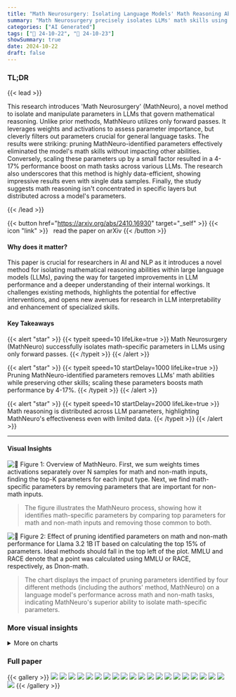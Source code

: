 ```yaml
---
title: "Math Neurosurgery: Isolating Language Models' Math Reasoning Abilities Using Only Forward Passes"
summary: "Math Neurosurgery precisely isolates LLMs' math skills using only forward passes, boosting their math performance significantly without affecting other abilities."
categories: ["AI Generated"]
tags: ["🔖 24-10-22", "🤗 24-10-23"]
showSummary: true
date: 2024-10-22
draft: false
---
```


### TL;DR


{{< lead >}}

This research introduces 'Math Neurosurgery' (MathNeuro), a novel method to isolate and manipulate parameters in LLMs that govern mathematical reasoning. Unlike prior methods, MathNeuro utilizes only forward passes. It leverages weights and activations to assess parameter importance, but cleverly filters out parameters crucial for general language tasks.  The results were striking: pruning MathNeuro-identified parameters effectively eliminated the model's math skills without impacting other abilities. Conversely, scaling these parameters up by a small factor resulted in a 4-17% performance boost on math tasks across various LLMs. The research also underscores that this method is highly data-efficient, showing impressive results even with single data samples.  Finally, the study suggests math reasoning isn't concentrated in specific layers but distributed across a model's parameters.

{{< /lead >}}


{{< button href="https://arxiv.org/abs/2410.16930" target="_self" >}}
{{< icon "link" >}} &nbsp; read the paper on arXiv
{{< /button >}}

#### Why does it matter?
This paper is crucial for researchers in AI and NLP as it introduces a novel method for isolating mathematical reasoning abilities within large language models (LLMs), paving the way for targeted improvements in LLM performance and a deeper understanding of their internal workings. It challenges existing methods, highlights the potential for effective interventions, and opens new avenues for research in LLM interpretability and enhancement of specialized skills.
#### Key Takeaways

{{< alert "star" >}}
{{< typeit speed=10 lifeLike=true >}} Math Neurosurgery (MathNeuro) successfully isolates math-specific parameters in LLMs using only forward passes. {{< /typeit >}}
{{< /alert >}}

{{< alert "star" >}}
{{< typeit speed=10 startDelay=1000 lifeLike=true >}} Pruning MathNeuro-identified parameters removes LLMs' math abilities while preserving other skills; scaling these parameters boosts math performance by 4-17%. {{< /typeit >}}
{{< /alert >}}

{{< alert "star" >}}
{{< typeit speed=10 startDelay=2000 lifeLike=true >}} Math reasoning is distributed across LLM parameters, highlighting MathNeuro's effectiveness even with limited data. {{< /typeit >}}
{{< /alert >}}

------
#### Visual Insights



![](figures/figures_3_0.png "🔼 Figure 1: Overview of MathNeuro. First, we sum weights times activations separately over N samples for math and non-math inputs, finding the top-K parameters for each input type. Next, we find math-specific parameters by removing parameters that are important for non-math inputs.")

> The figure illustrates the MathNeuro process, showing how it identifies math-specific parameters by comparing top parameters for math and non-math inputs and removing those common to both.





![](charts/charts_5_0.png "🔼 Figure 2: Effect of pruning identified parameters on math and non-math performance for Llama 3.2 1B IT based on calculating the top 15% of parameters. Ideal methods should fall in the top left of the plot. MMLU and RACE denote that a point was calculated using MMLU or RACE, respectively, as Dnon-math.")

> The chart displays the impact of pruning parameters identified by four different methods (including the authors' method, MathNeuro) on a language model's performance across math and non-math tasks, indicating MathNeuro's superior ability to isolate math-specific parameters.





### More visual insights



<details>
<summary>More on charts
</summary>


![](charts/charts_5_1.png "🔼 Figure 2: Effect of pruning identified parameters on math and non-math performance for Llama 3.2 1B IT based on calculating the top 15% of parameters. Ideal methods should fall in the top left of the plot. MMLU and RACE denote that a point was calculated using MMLU or RACE, respectively, as Dnon-math.")

> The chart displays the effects of pruning parameters identified by four different methods on a Llama 3.2 1B IT model's performance on math and non-math tasks.


![](charts/charts_7_0.png "🔼 Figure 2: Effect of pruning identified parameters on math and non-math performance for Llama 3.2 1B IT based on calculating the top 15% of parameters. Ideal methods should fall in the top left of the plot. MMLU and RACE denote that a point was calculated using MMLU or RACE, respectively, as Dnon-math.")

> The chart displays the impact of pruning parameters identified by four different methods on the math and non-math performance of a Llama 3.2 1B IT language model, indicating MathNeuro's effectiveness in isolating math-specific parameters.


![](charts/charts_7_1.png "🔼 Figure 2: Effect of pruning identified parameters on math and non-math performance for Llama 3.2 1B IT based on calculating the top 15% of parameters. Ideal methods should fall in the top left of the plot. MMLU and RACE denote that a point was calculated using MMLU or RACE, respectively, as Dnon-math.")

> The chart displays the effect of pruning parameters identified as important for math reasoning on both math and non-math task performance for Llama 3.2 1B IT model.


![](charts/charts_7_2.png "🔼 Figure 2: Effect of pruning identified parameters on math and non-math performance for Llama 3.2 1B IT based on calculating the top 15% of parameters. Ideal methods should fall in the top left of the plot. MMLU and RACE denote that a point was calculated using MMLU or RACE, respectively, as Dnon-math.")

> The chart displays the effect of pruning parameters, identified by different methods, on math and non-math performance for Llama 3.2 1B IT model.


![](charts/charts_7_3.png "🔼 Figure 6: Consistency of math-specific parameters identified by MathNeuro for Llama 3.2 1B IT when identifying using GSM8K compared to RACE.")

> The chart displays the percentage of consistently identified math-specific parameters across different proportions of top parameters calculated and varying numbers of samples used for comparison, using GSM8K and RACE datasets.


![](charts/charts_7_4.png "🔼 Figure 6: Consistency of math-specific parameters identified by MathNeuro for Llama 3.2 1B IT when identifying using GSM8K compared to RACE.")

> The chart displays the percentage of consistently identified math-specific parameters across different random subsets of data, varying the number of samples and proportion of top parameters considered.


![](charts/charts_8_0.png "🔼 Figure 6: Consistency of math-specific parameters identified by MathNeuro for Llama 3.2 1B IT when identifying using GSM8K compared to RACE.")

> The chart displays the consistency of math-specific parameters identified by MathNeuro across different random subsets of data, showing a high degree of overlap even with a single sample.


![](charts/charts_8_1.png "🔼 Figure 6: Consistency of math-specific parameters identified by MathNeuro for Llama 3.2 1B IT when identifying using GSM8K compared to RACE.")

> The chart displays the percentage of consistently identified math-specific parameters by MathNeuro across different random subsets of data, varying sample sizes, and proportions of top parameters calculated, showing its consistency in identifying parameters related to math reasoning.


![](charts/charts_8_2.png "🔼 Figure 10: Distribution of math-specific parameters identified by MathNeuro for Llama 3.2 1B IT when identifying using GSM8K compared to RACE.")

> The chart displays the distribution of math-specific parameters across different layers of the Llama 3.2 1B IT model when using GSM8K and RACE datasets.


![](charts/charts_8_3.png "🔼 Figure 10: Distribution of math-specific parameters identified by MathNeuro for Llama 3.2 1B IT when identifying using GSM8K compared to RACE.")

> The chart displays the distribution of math-specific parameters across different layers of a Llama 3.2 1B IT language model, showing a relatively even distribution rather than concentration in specific layers.


![](charts/charts_12_0.png "🔼 Figure 2: Effect of pruning identified parameters on math and non-math performance for Llama 3.2 1B IT based on calculating the top 15% of parameters. Ideal methods should fall in the top left of the plot. MMLU and RACE denote that a point was calculated using MMLU or RACE, respectively, as Dnon-math.")

> The chart displays the effect of pruning identified parameters on Llama 3.2 1B IT's performance for math and non-math tasks, showing the trade-off between maintaining non-math accuracy and reducing math accuracy.


![](charts/charts_12_1.png "🔼 Figure 2: Effect of pruning identified parameters on math and non-math performance for Llama 3.2 1B IT based on calculating the top 15% of parameters. Ideal methods should fall in the top left of the plot. MMLU and RACE denote that a point was calculated using MMLU or RACE, respectively, as Dnon-math.")

> The chart displays the effect of pruning parameters identified by different methods on math and non-math performance for Llama 3.2 1B IT.


![](charts/charts_12_2.png "🔼 Figure 2: Effect of pruning identified parameters on math and non-math performance for Llama 3.2 1B IT based on calculating the top 15% of parameters. Ideal methods should fall in the top left of the plot. MMLU and RACE denote that a point was calculated using MMLU or RACE, respectively, as Dnon-math.")

> The chart displays the impact of pruning parameters identified by different methods (MathNeuro, Wanda, LAPE, Random) on the GSM8K, RACE, and MMLU performance of Llama 3.2 1B IT model.


![](charts/charts_12_3.png "🔼 Figure 2: Effect of pruning identified parameters on math and non-math performance for Llama 3.2 1B IT based on calculating the top 15% of parameters. Ideal methods should fall in the top left of the plot. MMLU and RACE denote that a point was calculated using MMLU or RACE, respectively, as Dnon-math.")

> The chart displays the effect of pruning parameters identified by different methods on math and non-math performance for the Llama 3.2 1B IT language model, showing the trade-off between preserving non-math abilities and eliminating math reasoning abilities.


![](charts/charts_13_0.png "🔼 Figure 2: Effect of pruning identified parameters on math and non-math performance for Llama 3.2 1B IT based on calculating the top 15% of parameters. Ideal methods should fall in the top left of the plot. MMLU and RACE denote that a point was calculated using MMLU or RACE, respectively, as Dnon-math.")

> The chart displays the effect of pruning parameters identified by four different methods (including MathNeuro) on math and non-math performance for the Llama 3.2 1B IT language model.


![](charts/charts_13_1.png "🔼 Figure 2: Effect of pruning identified parameters on math and non-math performance for Llama 3.2 1B IT based on calculating the top 15% of parameters. Ideal methods should fall in the top left of the plot. MMLU and RACE denote that a point was calculated using MMLU or RACE, respectively, as Dnon-math.")

> The chart displays the effects of pruning parameters identified as important for math on both math and non-math tasks, showing the tradeoff between preserving non-math accuracy and reducing math accuracy.


![](charts/charts_13_2.png "🔼 Figure 2: Effect of pruning identified parameters on math and non-math performance for Llama 3.2 1B IT based on calculating the top 15% of parameters. Ideal methods should fall in the top left of the plot. MMLU and RACE denote that a point was calculated using MMLU or RACE, respectively, as Dnon-math.")

> The chart displays the impact of pruning parameters, identified by different methods, on the model's performance in math and non-math tasks.


![](charts/charts_13_3.png "🔼 Figure 2: Effect of pruning identified parameters on math and non-math performance for Llama 3.2 1B IT based on calculating the top 15% of parameters. Ideal methods should fall in the top left of the plot. MMLU and RACE denote that a point was calculated using MMLU or RACE, respectively, as Dnon-math.")

> The chart displays the impact of pruning parameters identified by different methods on math and non-math performance for the Llama 3.2 1B IT language model.


![](charts/charts_14_0.png "🔼 Figure 16: Impact of parameter proportion on GSM8K performance for pruning parameters identified by each method for Llama 3.2 1B IT.")

> The chart displays the effect of pruning different proportions of parameters identified by various methods (including MathNeuro) on the GSM8K accuracy for the Llama 3.2 1B IT language model.


![](charts/charts_14_1.png "🔼 Figure 2: Effect of pruning identified parameters on math and non-math performance for Llama 3.2 1B IT based on calculating the top 15% of parameters. Ideal methods should fall in the top left of the plot. MMLU and RACE denote that a point was calculated using MMLU or RACE, respectively, as Dnon-math.")

> The chart displays the effects of pruning parameters identified as important for math on both math and non-math performance for the Llama 3.2 1B IT model.


![](charts/charts_14_2.png "🔼 Figure 2: Effect of pruning identified parameters on math and non-math performance for Llama 3.2 1B IT based on calculating the top 15% of parameters. Ideal methods should fall in the top left of the plot. MMLU and RACE denote that a point was calculated using MMLU or RACE, respectively, as Dnon-math.")

> The chart displays the effects of pruning parameters identified by different methods on Llama 3.2 1B IT's performance on math and non-math tasks, showing that MathNeuro effectively isolates math-specific parameters.


![](charts/charts_15_0.png "🔼 Figure 2: Effect of pruning identified parameters on math and non-math performance for Llama 3.2 1B IT based on calculating the top 15% of parameters. Ideal methods should fall in the top left of the plot. MMLU and RACE denote that a point was calculated using MMLU or RACE, respectively, as Dnon-math.")

> The chart displays the effect of pruning parameters identified as important for math on math and non-math performance for Llama 3.2 1B IT, showing that MathNeuro effectively isolates math-specific parameters.


![](charts/charts_15_1.png "🔼 Figure 2: Effect of pruning identified parameters on math and non-math performance for Llama 3.2 1B IT based on calculating the top 15% of parameters. Ideal methods should fall in the top left of the plot. MMLU and RACE denote that a point was calculated using MMLU or RACE, respectively, as Dnon-math.")

> Figure 2 shows the effects of pruning parameters identified as important for math reasoning on both math and non-math task performance for the Llama 3.2 1B IT model.


![](charts/charts_15_2.png "🔼 Figure 2: Effect of pruning identified parameters on math and non-math performance for Llama 3.2 1B IT based on calculating the top 15% of parameters. Ideal methods should fall in the top left of the plot. MMLU and RACE denote that a point was calculated using MMLU or RACE, respectively, as Dnon-math.")

> The chart displays the effects of pruning parameters identified as important for mathematical reasoning on the math performance (GSM8K) and non-math performance (RACE, MMLU) of the Llama 3.2 1B IT language model.


![](charts/charts_15_3.png "🔼 Figure 2: Effect of pruning identified parameters on math and non-math performance for Llama 3.2 1B IT based on calculating the top 15% of parameters. Ideal methods should fall in the top left of the plot. MMLU and RACE denote that a point was calculated using MMLU or RACE, respectively, as Dnon-math.")

> The chart displays the effects of pruning parameters identified by four different methods (including MathNeuro) on Llama 3.2 1B IT's performance across math and non-math tasks, showing MathNeuro's effectiveness in isolating math-specific parameters.


![](charts/charts_15_4.png "🔼 Figure 2: Effect of pruning identified parameters on math and non-math performance for Llama 3.2 1B IT based on calculating the top 15% of parameters. Ideal methods should fall in the top left of the plot. MMLU and RACE denote that a point was calculated using MMLU or RACE, respectively, as Dnon-math.")

> The chart displays the effects of pruning parameters identified by different methods on Llama 3.2 1B IT's performance on math and non-math tasks.


![](charts/charts_16_0.png "🔼 Figure 2: Effect of pruning identified parameters on math and non-math performance for Llama 3.2 1B IT based on calculating the top 15% of parameters. Ideal methods should fall in the top left of the plot. MMLU and RACE denote that a point was calculated using MMLU or RACE, respectively, as Dnon-math.")

> The chart displays the effects of pruning parameters identified by different methods (including MathNeuro) on math and non-math performance for the Llama 3.2 1B IT language model.


![](charts/charts_16_1.png "🔼 Figure 2: Effect of pruning identified parameters on math and non-math performance for Llama 3.2 1B IT based on calculating the top 15% of parameters. Ideal methods should fall in the top left of the plot. MMLU and RACE denote that a point was calculated using MMLU or RACE, respectively, as Dnon-math.")

> The chart displays the impact of pruning parameters identified by different methods on GSM8K, MMLU, and RACE accuracy for Llama 3.2 1B IT, showing that MathNeuro effectively isolates math-specific parameters without significantly affecting non-math performance.


![](charts/charts_16_2.png "🔼 Figure 2: Effect of pruning identified parameters on math and non-math performance for Llama 3.2 1B IT based on calculating the top 15% of parameters. Ideal methods should fall in the top left of the plot. MMLU and RACE denote that a point was calculated using MMLU or RACE, respectively, as Dnon-math.")

> Figure 2 shows the effect of pruning parameters identified by different methods (MathNeuro, Wanda, LAPE, and Random) on Llama 3.2 1B IT's performance across math (GSM8K) and non-math (MMLU and RACE) tasks.


![](charts/charts_16_3.png "🔼 Figure 2: Effect of pruning identified parameters on math and non-math performance for Llama 3.2 1B IT based on calculating the top 15% of parameters. Ideal methods should fall in the top left of the plot. MMLU and RACE denote that a point was calculated using MMLU or RACE, respectively, as Dnon-math.")

> The chart displays the effects of pruning parameters identified by different methods on the model's performance in math and non-math tasks.


![](charts/charts_17_0.png "🔼 Figure 2: Effect of pruning identified parameters on math and non-math performance for Llama 3.2 1B IT based on calculating the top 15% of parameters. Ideal methods should fall in the top left of the plot. MMLU and RACE denote that a point was calculated using MMLU or RACE, respectively, as Dnon-math.")

> The chart displays the effect of pruning parameters identified by four different methods on the model's performance in math and non-math tasks.


![](charts/charts_17_1.png "🔼 Figure 2: Effect of pruning identified parameters on math and non-math performance for Llama 3.2 1B IT based on calculating the top 15% of parameters. Ideal methods should fall in the top left of the plot. MMLU and RACE denote that a point was calculated using MMLU or RACE, respectively, as Dnon-math.")

> The chart displays the effects of pruning parameters identified by different methods on math and non-math performance for the Llama 3.2 1B IT model.


![](charts/charts_17_2.png "🔼 Figure 2: Effect of pruning identified parameters on math and non-math performance for Llama 3.2 1B IT based on calculating the top 15% of parameters. Ideal methods should fall in the top left of the plot. MMLU and RACE denote that a point was calculated using MMLU or RACE, respectively, as  Dnon-math.")

> The chart displays the effect of pruning parameters identified as important for math on the model's performance on math and non-math tasks.


![](charts/charts_17_3.png "🔼 Figure 2: Effect of pruning identified parameters on math and non-math performance for Llama 3.2 1B IT based on calculating the top 15% of parameters. Ideal methods should fall in the top left of the plot. MMLU and RACE denote that a point was calculated using MMLU or RACE, respectively, as Dnon-math.")

> The chart displays the impact of pruning parameters identified by different methods on math and non-math performance for the Llama 3.2 1B IT language model, showing that MathNeuro effectively isolates math-specific parameters.


![](charts/charts_18_0.png "🔼 Figure 2: Effect of pruning identified parameters on math and non-math performance for Llama 3.2 1B IT based on calculating the top 15% of parameters. Ideal methods should fall in the top left of the plot. MMLU and RACE denote that a point was calculated using MMLU or RACE, respectively, as Dnon-math.")

> The chart displays the effects of pruning parameters identified as important for math reasoning on the model's performance on math and non-math tasks for Llama 3.2 1B IT, showing the tradeoff between reduced math accuracy and preserved non-math accuracy.


![](charts/charts_18_1.png "🔼 Figure 2: Effect of pruning identified parameters on math and non-math performance for Llama 3.2 1B IT based on calculating the top 15% of parameters. Ideal methods should fall in the top left of the plot. MMLU and RACE denote that a point was calculated using MMLU or RACE, respectively, as Dnon-math.")

> The chart displays the effects of pruning parameters identified as important for math on both math and non-math task performance for the Llama 3.2 1B IT model.


![](charts/charts_18_2.png "🔼 Figure 4: Effect of pruning identified parameters on math and non-math performance for Llama 3.2 1B IT for calculating the top 10% of parameters based on one sample. Ideal methods should fall in the top left of the plot. MMLU and RACE denote that a point was calculated using MMLU or RACE, respectively, as Dnon-math.")

> The chart displays the effects of pruning parameters identified by four different methods (including MathNeuro) on Llama 3.2 1B IT's performance on math and non-math tasks, using a single sample for parameter importance calculation.


![](charts/charts_19_0.png "🔼 Figure 29: Impact of MathNeuro scale factor on GSM8K performance for Llama 3.2 1B.")

> The chart displays the effect of different scaling factors applied to math-specific parameters identified by MathNeuro on the GSM8K CoT accuracy for Llama 3.2 1B model.


</details>



### Full paper

{{< gallery >}}
<img src="paper_images/1.png" class="grid-w50 md:grid-w33 xl:grid-w25" />
<img src="paper_images/2.png" class="grid-w50 md:grid-w33 xl:grid-w25" />
<img src="paper_images/3.png" class="grid-w50 md:grid-w33 xl:grid-w25" />
<img src="paper_images/4.png" class="grid-w50 md:grid-w33 xl:grid-w25" />
<img src="paper_images/5.png" class="grid-w50 md:grid-w33 xl:grid-w25" />
<img src="paper_images/6.png" class="grid-w50 md:grid-w33 xl:grid-w25" />
<img src="paper_images/7.png" class="grid-w50 md:grid-w33 xl:grid-w25" />
<img src="paper_images/8.png" class="grid-w50 md:grid-w33 xl:grid-w25" />
<img src="paper_images/9.png" class="grid-w50 md:grid-w33 xl:grid-w25" />
<img src="paper_images/10.png" class="grid-w50 md:grid-w33 xl:grid-w25" />
<img src="paper_images/11.png" class="grid-w50 md:grid-w33 xl:grid-w25" />
<img src="paper_images/12.png" class="grid-w50 md:grid-w33 xl:grid-w25" />
<img src="paper_images/13.png" class="grid-w50 md:grid-w33 xl:grid-w25" />
<img src="paper_images/14.png" class="grid-w50 md:grid-w33 xl:grid-w25" />
<img src="paper_images/15.png" class="grid-w50 md:grid-w33 xl:grid-w25" />
<img src="paper_images/16.png" class="grid-w50 md:grid-w33 xl:grid-w25" />
<img src="paper_images/17.png" class="grid-w50 md:grid-w33 xl:grid-w25" />
<img src="paper_images/18.png" class="grid-w50 md:grid-w33 xl:grid-w25" />
<img src="paper_images/19.png" class="grid-w50 md:grid-w33 xl:grid-w25" />
<img src="paper_images/20.png" class="grid-w50 md:grid-w33 xl:grid-w25" />
<img src="paper_images/21.png" class="grid-w50 md:grid-w33 xl:grid-w25" />
{{< /gallery >}}